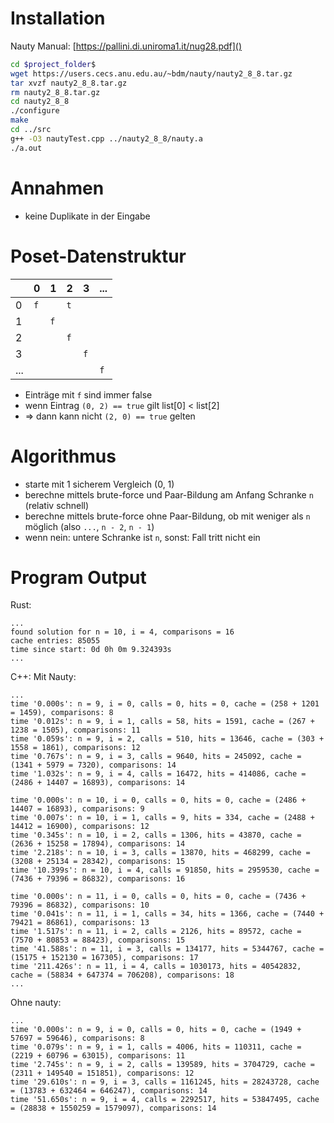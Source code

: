 # Installation
Nauty Manual: [https://pallini.di.uniroma1.it/nug28.pdf]()
```sh
cd $project_folder$
wget https://users.cecs.anu.edu.au/~bdm/nauty/nauty2_8_8.tar.gz
tar xvzf nauty2_8_8.tar.gz
rm nauty2_8_8.tar.gz
cd nauty2_8_8
./configure
make
cd ../src
g++ -O3 nautyTest.cpp ../nauty2_8_8/nauty.a
./a.out
```

# Annahmen
- keine Duplikate in der Eingabe

# Poset-Datenstruktur
|     | 0 | 1 | 2 | 3 | ... |
| -   | - | - | - | - |  -  |
| 0   | `f` |   | `t` |   |     |
| 1   |   | `f` |   |   |     |
| 2   |   |   | `f` |   |     |
| 3   |   |   |   | `f` |     |
| ... |   |   |   |   |  `f`  |

- Einträge mit `f` sind immer false
- wenn Eintrag `(0, 2) == true` gilt list[0] < list[2]
- => dann kann nicht `(2, 0) == true` gelten


# Algorithmus
- starte mit 1 sicherem Vergleich (0, 1)
- berechne mittels brute-force und Paar-Bildung am Anfang Schranke `n` (relativ schnell)
- berechne mittels brute-force ohne Paar-Bildung, ob mit weniger als `n` möglich (also `...`, `n - 2`, `n - 1`)
- wenn nein: untere Schranke ist `n`, sonst: Fall tritt nicht ein

# Program Output
Rust:
```
...
found solution for n = 10, i = 4, comparisons = 16
cache entries: 85055
time since start: 0d 0h 0m 9.324393s
...
```

C++:
Mit Nauty:
```
...
time '0.000s': n = 9, i = 0, calls = 0, hits = 0, cache = (258 + 1201 = 1459), comparisons: 8
time '0.012s': n = 9, i = 1, calls = 58, hits = 1591, cache = (267 + 1238 = 1505), comparisons: 11
time '0.059s': n = 9, i = 2, calls = 510, hits = 13646, cache = (303 + 1558 = 1861), comparisons: 12
time '0.767s': n = 9, i = 3, calls = 9640, hits = 245092, cache = (1341 + 5979 = 7320), comparisons: 14
time '1.032s': n = 9, i = 4, calls = 16472, hits = 414086, cache = (2486 + 14407 = 16893), comparisons: 14

time '0.000s': n = 10, i = 0, calls = 0, hits = 0, cache = (2486 + 14407 = 16893), comparisons: 9
time '0.007s': n = 10, i = 1, calls = 9, hits = 334, cache = (2488 + 14412 = 16900), comparisons: 12
time '0.345s': n = 10, i = 2, calls = 1306, hits = 43870, cache = (2636 + 15258 = 17894), comparisons: 14
time '2.218s': n = 10, i = 3, calls = 13870, hits = 468299, cache = (3208 + 25134 = 28342), comparisons: 15
time '10.399s': n = 10, i = 4, calls = 91850, hits = 2959530, cache = (7436 + 79396 = 86832), comparisons: 16

time '0.000s': n = 11, i = 0, calls = 0, hits = 0, cache = (7436 + 79396 = 86832), comparisons: 10
time '0.041s': n = 11, i = 1, calls = 34, hits = 1366, cache = (7440 + 79421 = 86861), comparisons: 13
time '1.517s': n = 11, i = 2, calls = 2126, hits = 89572, cache = (7570 + 80853 = 88423), comparisons: 15
time '41.588s': n = 11, i = 3, calls = 134177, hits = 5344767, cache = (15175 + 152130 = 167305), comparisons: 17
time '211.426s': n = 11, i = 4, calls = 1030173, hits = 40542832, cache = (58834 + 647374 = 706208), comparisons: 18
...
```

Ohne nauty:
```
...
time '0.000s': n = 9, i = 0, calls = 0, hits = 0, cache = (1949 + 57697 = 59646), comparisons: 8
time '0.079s': n = 9, i = 1, calls = 4006, hits = 110311, cache = (2219 + 60796 = 63015), comparisons: 11
time '2.745s': n = 9, i = 2, calls = 139589, hits = 3704729, cache = (2311 + 149540 = 151851), comparisons: 12
time '29.610s': n = 9, i = 3, calls = 1161245, hits = 28243728, cache = (13783 + 632464 = 646247), comparisons: 14
time '51.650s': n = 9, i = 4, calls = 2292517, hits = 53847495, cache = (28838 + 1550259 = 1579097), comparisons: 14
```